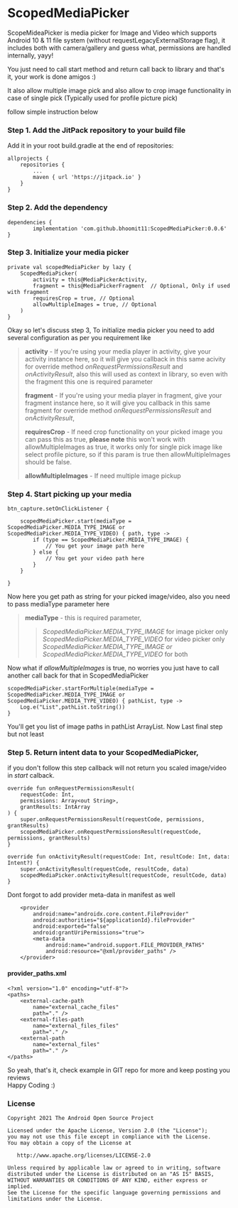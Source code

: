 # ScopedMediaPicker

ScopeMideaPicker is media picker for Image and Video which supports Android 10 & 11 file system (without requestLegacyExternalStorage flag), it includes both with camera/gallery and guess what, permissions are handled internally, yayy!

You just need to call start method and return call back to library and that's it, your work is done amigos :)

It also allow multiple image pick and also allow to crop image functionality in case of single pick (Typically used for profile picture pick)

follow simple instruction below 

### Step 1. Add the JitPack repository to your build file

Add it in your root build.gradle at the end of repositories:

    allprojects {
        repositories {
            ...
            maven { url 'https://jitpack.io' }
        }
    }

### Step 2. Add the dependency

    dependencies {
            implementation 'com.github.bhoomit11:ScopedMediaPicker:0.0.6'
    }

### Step 3. Initialize your media picker

    private val scopedMediaPicker by lazy {
        ScopedMediaPicker(
            activity = this@MediaPickerActivity,  
            fragment = this@MediaPickerFragment  // Optional, Only if used with fragment
            requiresCrop = true, // Optional
            allowMultipleImages = true, // Optional
        )
    }

Okay so let's discuss step 3,
To initialize media picker you need to add several configuration as per you requirement like  
> **activity** - If you're using your media player in activity, give your activity instance here, so it will give you callback in this same acivity for override method _onRequestPermissionsResult_ and _onActivityResult_, also this will used as context in library, so even with the fragment this one is required parameter
>
> **fragment** - If you're using your media player in fragment, give your fragment instance here, so it will give you callback in this same fragment for override method _onRequestPermissionsResult_ and _onActivityResult_,
>
> **requiresCrop** - If need crop functionality on your picked image you can pass this as true, **please note** this won't work with allowMultipleImages as true, it works only for single pick image like select profile picture, so if this param is true then allowMultipleImages should be false.
>
> **allowMultipleImages** - If need multiple image pickup

### Step 4. Start picking up your media

    btn_capture.setOnClickListener {

        scopedMediaPicker.start(mediaType = ScopedMediaPicker.MEDIA_TYPE_IMAGE or ScopedMediaPicker.MEDIA_TYPE_VIDEO) { path, type ->
            if (type == ScopedMediaPicker.MEDIA_TYPE_IMAGE) {
                // You get your image path here
            } else {
                // You get your video path here
            }
        }

    }

Now here you get path as string for your picked image/video, also you need to pass mediaType parameter here

> **mediaType** - this is required parameter,
>>_ScopedMediaPicker.MEDIA_TYPE_IMAGE_ for image picker only  
>>_ScopedMediaPicker.MEDIA_TYPE_VIDEO_ for video picker only  
>>_ScopedMediaPicker.MEDIA_TYPE_IMAGE or ScopedMediaPicker.MEDIA_TYPE_VIDEO_ for both

Now what if _allowMultipleImages_ is true, no worries you just have to call another call back for that in ScopedMediaPicker

    scopedMediaPicker.startForMultiple(mediaType = ScopedMediaPicker.MEDIA_TYPE_IMAGE or ScopedMediaPicker.MEDIA_TYPE_VIDEO) { pathList, type ->
        Log.e("List",pathList.toString())
    }

You'll get you list of image paths in pathList ArrayList.
Now Last final step but not least

### Step 5. Return intent data to your ScopedMediaPicker,
if you don't follow this step callback will not return you scaled image/video in _start_ calback.

    override fun onRequestPermissionsResult(
        requestCode: Int,
        permissions: Array<out String>,
        grantResults: IntArray
    ) {
        super.onRequestPermissionsResult(requestCode, permissions, grantResults)
        scopedMediaPicker.onRequestPermissionsResult(requestCode, permissions, grantResults)
    }

    override fun onActivityResult(requestCode: Int, resultCode: Int, data: Intent?) {
        super.onActivityResult(requestCode, resultCode, data)
        scopedMediaPicker.onActivityResult(requestCode, resultCode, data)
    }


Dont forgot to add provider meta-data in manifest as well

        <provider
            android:name="androidx.core.content.FileProvider"
            android:authorities="${applicationId}.fileProvider"
            android:exported="false"
            android:grantUriPermissions="true">
            <meta-data
                android:name="android.support.FILE_PROVIDER_PATHS"
                android:resource="@xml/provider_paths" />
        </provider>


#### provider_paths.xml

    <?xml version="1.0" encoding="utf-8"?>
    <paths>
        <external-cache-path
            name="external_cache_files"
            path="." />
        <external-files-path
            name="external_files_files"
            path="." />
        <external-path
            name="external_files"
            path="." />
    </paths>

So yeah, that's it, check example in GIT repo for more
and keep posting you reviews   
Happy Coding :)

### License
```
Copyright 2021 The Android Open Source Project

Licensed under the Apache License, Version 2.0 (the "License");
you may not use this file except in compliance with the License.
You may obtain a copy of the License at

   http://www.apache.org/licenses/LICENSE-2.0

Unless required by applicable law or agreed to in writing, software
distributed under the License is distributed on an "AS IS" BASIS,
WITHOUT WARRANTIES OR CONDITIONS OF ANY KIND, either express or implied.
See the License for the specific language governing permissions and
limitations under the License.
```
